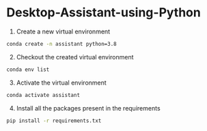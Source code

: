 # Desktop-Assistant-using-Python

1. Create a new virtual environment
```bash
conda create -n assistant python=3.8
```
2. Checkout the created virtual environment
```bash
conda env list
```
3. Activate the virtual environment
```bash
conda activate assistant
```

4. Install all the packages present in the requirements
```bash
pip install -r requirements.txt
```